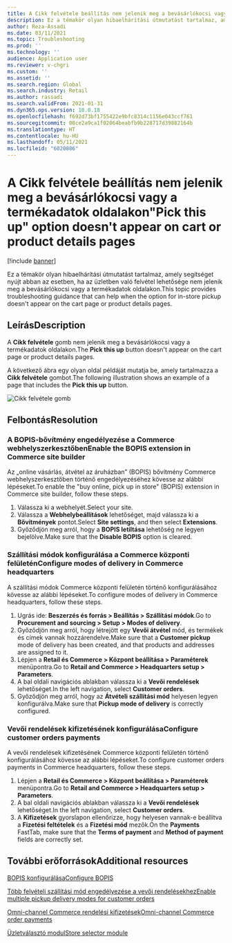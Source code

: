 ```yaml
---
title: A Cikk felvétele beállítás nem jelenik meg a bevásárlókocsi vagy a termékadatok oldalakon
description: Ez a témakör olyan hibaelhárítási útmutatást tartalmaz, amely segítséget nyújt abban az esetben, ha az üzletben való felvétel lehetősége nem jelenik meg a bevásárlókocsi vagy a termékadatok oldalakon.
author: Reza-Assadi
ms.date: 03/11/2021
ms.topic: Troubleshooting
ms.prod: ''
ms.technology: ''
audience: Application user
ms.reviewer: v-chgri
ms.custom: ''
ms.assetid: ''
ms.search.region: Global
ms.search.industry: Retail
ms.author: rassadi
ms.search.validFrom: 2021-01-31
ms.dyn365.ops.version: 10.0.18
ms.openlocfilehash: f692d73bf1755422e9bfc8314c1156e043ccf761
ms.sourcegitcommit: 08ce2a9ca1f02064beabfb9b228717d39882164b
ms.translationtype: HT
ms.contentlocale: hu-HU
ms.lasthandoff: 05/11/2021
ms.locfileid: "6020806"
---
```

# <a name="pick-this-up-option-doesnt-appear-on-cart-or-product-details-pages"></a><span data-ttu-id="f39e6-103">A Cikk felvétele beállítás nem jelenik meg a bevásárlókocsi vagy a termékadatok oldalakon</span><span class="sxs-lookup"><span data-stu-id="f39e6-103">"Pick this up" option doesn't appear on cart or product details pages</span></span>

[!include [banner](../../includes/banner.md)]

<span data-ttu-id="f39e6-104">Ez a témakör olyan hibaelhárítási útmutatást tartalmaz, amely segítséget nyújt abban az esetben, ha az üzletben való felvétel lehetősége nem jelenik meg a bevásárlókocsi vagy a termékadatok oldalakon.</span><span class="sxs-lookup"><span data-stu-id="f39e6-104">This topic provides troubleshooting guidance that can help when the option for in-store pickup doesn't appear on the cart page or product details pages.</span></span>

## <a name="description"></a><span data-ttu-id="f39e6-105">Leírás</span><span class="sxs-lookup"><span data-stu-id="f39e6-105">Description</span></span>

<span data-ttu-id="f39e6-106">A **Cikk felvétele** gomb nem jelenik meg a bevásárlókocsi vagy a termékadatok oldalakon.</span><span class="sxs-lookup"><span data-stu-id="f39e6-106">The **Pick this up** button doesn't appear on the cart page or product details pages.</span></span>

<span data-ttu-id="f39e6-107">A következő ábra egy olyan oldal példáját mutatja be, amely tartalmazza a **Cikk felvétele** gombot.</span><span class="sxs-lookup"><span data-stu-id="f39e6-107">The following illustration shows an example of a page that includes the **Pick this up** button.</span></span>

![Cikk felvétele gomb](media/pickup-button-missing.jpg)

## <a name="resolution"></a><span data-ttu-id="f39e6-109">Felbontás</span><span class="sxs-lookup"><span data-stu-id="f39e6-109">Resolution</span></span>

### <a name="enable-the-bopis-extension-in-commerce-site-builder"></a><span data-ttu-id="f39e6-110">A BOPIS-bővítmény engedélyezése a Commerce webhelyszerkesztőben</span><span class="sxs-lookup"><span data-stu-id="f39e6-110">Enable the BOPIS extension in Commerce site builder</span></span>

<span data-ttu-id="f39e6-111">Az „online vásárlás, átvétel az áruházban” (BOPIS) bővítmény Commerce webhelyszerkesztőben történő engedélyezéséhez kövesse az alábbi lépéseket.</span><span class="sxs-lookup"><span data-stu-id="f39e6-111">To enable the "buy online, pick up in store" (BOPIS) extension in Commerce site builder, follow these steps.</span></span>

1. <span data-ttu-id="f39e6-112">Válassza ki a webhelyét.</span><span class="sxs-lookup"><span data-stu-id="f39e6-112">Select your site.</span></span>
1. <span data-ttu-id="f39e6-113">Válassza a **Webhelybeállítások** lehetőséget, majd válassza ki a **Bővítmények** pontot.</span><span class="sxs-lookup"><span data-stu-id="f39e6-113">Select **Site settings**, and then select **Extensions**.</span></span>
1. <span data-ttu-id="f39e6-114">Győződjön meg arról, hogy a **BOPIS letiltása** lehetőség ne legyen bejelölve.</span><span class="sxs-lookup"><span data-stu-id="f39e6-114">Make sure that the **Disable BOPIS** option is cleared.</span></span>

### <a name="configure-modes-of-delivery-in-commerce-headquarters"></a><span data-ttu-id="f39e6-115">Szállítási módok konfigurálása a Commerce központi felületén</span><span class="sxs-lookup"><span data-stu-id="f39e6-115">Configure modes of delivery in Commerce headquarters</span></span>

<span data-ttu-id="f39e6-116">A szállítási módok Commerce központi felületén történő konfigurálásához kövesse az alábbi lépéseket.</span><span class="sxs-lookup"><span data-stu-id="f39e6-116">To configure modes of delivery in Commerce headquarters, follow these steps.</span></span>

1. <span data-ttu-id="f39e6-117">Ugrás ide: **Beszerzés és forrás \> Beállítás \> Szállítási módok**.</span><span class="sxs-lookup"><span data-stu-id="f39e6-117">Go to **Procurement and sourcing \> Setup \> Modes of delivery**.</span></span>
1. <span data-ttu-id="f39e6-118">Győződjön meg arról, hogy létrejött egy **Vevői átvétel** mód, és termékek és címek vannak hozzárendelve.</span><span class="sxs-lookup"><span data-stu-id="f39e6-118">Make sure that a **Customer pickup** mode of delivery has been created, and that products and addresses are assigned to it.</span></span>
1. <span data-ttu-id="f39e6-119">Lépjen a **Retail és Commerce \> Központ beállítása \> Paraméterek** menüpontra.</span><span class="sxs-lookup"><span data-stu-id="f39e6-119">Go to **Retail and Commerce \> Headquarters setup \> Parameters**.</span></span>
1. <span data-ttu-id="f39e6-120">A bal oldali navigációs ablakban válassza ki a **Vevői rendelések** lehetőséget.</span><span class="sxs-lookup"><span data-stu-id="f39e6-120">In the left navigation, select **Customer orders**.</span></span>
1. <span data-ttu-id="f39e6-121">Győződjön meg arról, hogy az **Átvételi szállítási mód** helyesen legyen konfigurálva.</span><span class="sxs-lookup"><span data-stu-id="f39e6-121">Make sure that **Pickup mode of delivery** is correctly configured.</span></span>

### <a name="configure-customer-orders-payments"></a><span data-ttu-id="f39e6-122">Vevői rendelések kifizetésének konfigurálása</span><span class="sxs-lookup"><span data-stu-id="f39e6-122">Configure customer orders payments</span></span>

<span data-ttu-id="f39e6-123">A vevői rendelések kifizetésének Commerce központi felületén történő konfigurálásához kövesse az alábbi lépéseket.</span><span class="sxs-lookup"><span data-stu-id="f39e6-123">To configure customer orders payments in Commerce headquarters, follow these steps.</span></span>

1. <span data-ttu-id="f39e6-124">Lépjen a **Retail és Commerce \> Központ beállítása \> Paraméterek** menüpontra.</span><span class="sxs-lookup"><span data-stu-id="f39e6-124">Go to **Retail and Commerce \> Headquarters setup \> Parameters**.</span></span>
1. <span data-ttu-id="f39e6-125">A bal oldali navigációs ablakban válassza ki a **Vevői rendelések** lehetőséget.</span><span class="sxs-lookup"><span data-stu-id="f39e6-125">In the left navigation, select **Customer orders**.</span></span>
1. <span data-ttu-id="f39e6-126">A **Kifizetések** gyorslapon ellenőrizze, hogy helyesen vannak-e beállítva a **Fizetési feltételek** és a **Fizetési mód** mezők.</span><span class="sxs-lookup"><span data-stu-id="f39e6-126">On the **Payments** FastTab, make sure that the **Terms of payment** and **Method of payment** fields are correctly set.</span></span>

## <a name="additional-resources"></a><span data-ttu-id="f39e6-127">További erőforrások</span><span class="sxs-lookup"><span data-stu-id="f39e6-127">Additional resources</span></span>

[<span data-ttu-id="f39e6-128">BOPIS konfigurálása</span><span class="sxs-lookup"><span data-stu-id="f39e6-128">Configure BOPIS</span></span>](../cpe-bopis.md)

[<span data-ttu-id="f39e6-129">Több felvételi szállítási mód engedélyezése a vevői rendelésekhez</span><span class="sxs-lookup"><span data-stu-id="f39e6-129">Enable multiple pickup delivery modes for customer orders</span></span>](../multiple-pickup-modes.md)

[<span data-ttu-id="f39e6-130">Omni-channel Commerce rendelési kifizetések</span><span class="sxs-lookup"><span data-stu-id="f39e6-130">Omni-channel Commerce order payments</span></span>](../dev-itpro/commerce-payments.md)

[<span data-ttu-id="f39e6-131">Üzletválasztó modul</span><span class="sxs-lookup"><span data-stu-id="f39e6-131">Store selector module</span></span>](../store-selector.md)
